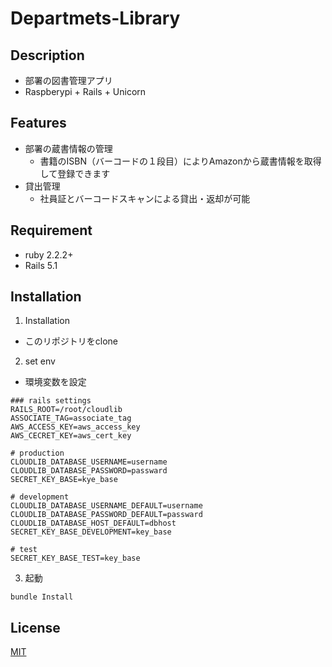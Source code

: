 # Departmets-Library

## Description

* 部署の図書管理アプリ
* Raspberypi + Rails + Unicorn

## Features

- 部署の蔵書情報の管理
    - 書籍のISBN（バーコードの１段目）によりAmazonから蔵書情報を取得して登録できます
- 貸出管理
    - 社員証とバーコードスキャンによる貸出・返却が可能

## Requirement

- ruby 2.2.2+
- Rails 5.1

## Installation

1. Installation
* このリポジトリをclone
2. set env
* 環境変数を設定
```
### rails settings
RAILS_ROOT=/root/cloudlib
ASSOCIATE_TAG=associate_tag
AWS_ACCESS_KEY=aws_access_key
AWS_CECRET_KEY=aws_cert_key

# production
CLOUDLIB_DATABASE_USERNAME=username
CLOUDLIB_DATABASE_PASSWORD=passward
SECRET_KEY_BASE=kye_base

# development
CLOUDLIB_DATABASE_USERNAME_DEFAULT=username
CLOUDLIB_DATABASE_PASSWORD_DEFAULT=passward
CLOUDLIB_DATABASE_HOST_DEFAULT=dbhost
SECRET_KEY_BASE_DEVELOPMENT=key_base

# test
SECRET_KEY_BASE_TEST=key_base

```
3. 起動
```
bundle Install
```

## License

[MIT](http://b4b4r07.mit-license.org)
